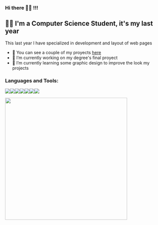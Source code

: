 ### Hi there 👨‍💻 !!!

## 🙋‍♂️ I'm a Computer Science Student, it's my last year

This last year I have specialized in development and layout of web pages
- 💼 You can see a couple of my proyects <a href="http://www.myki.studio/myki/">here</a>
- 🔭 I’m currently working on my degree's final proyect
- 🌱 I’m currently learning some graphic design to improve the look my projects

### Languages and Tools:

<img src="https://img.shields.io/badge/-C-A8B9CC?logo=c&logoColor=white&style=for-the-badge" /><img src="https://img.shields.io/badge/-Java-007396?logo=java&style=for-the-badge" /><img src="https://img.shields.io/badge/-HTML5-E34F26?logo=HTML5&logoColor=white&style=for-the-badge" /><img src="https://img.shields.io/badge/-Spring-777BB4?logo=spring&logoColor=white&style=for-the-badge&color=brightgreeen" /><img src="https://img.shields.io/badge/-CSS3-1572B6?logo=css3&style=for-the-badge" /><img src="https://img.shields.io/badge/-Php-777BB4?logo=php&logoColor=white&style=for-the-badge" /><img src="https://img.shields.io/badge/-Haskell-777BB4?logo=haskell&logoColor=white&style=for-the-badge&color=blueviolet" /> 

<img width="400" align='left' src="https://github-readme-stats.vercel.app/api?username=mperleo&theme=radical&show_icons=true&hide_border=true"></a>
 
